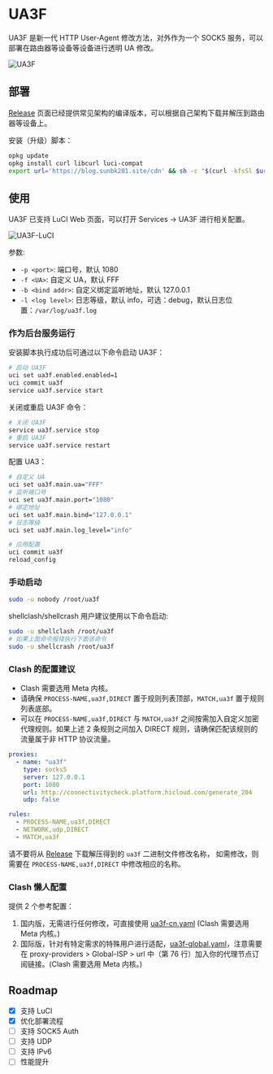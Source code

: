 # UA3F

UA3F 是新一代 HTTP User-Agent 修改方法，对外作为一个 SOCK5 服务，可以部署在路由器等设备等设备进行透明 UA 修改。

![UA3F](https://sunbk201.oss-cn-beijing.aliyuncs.com/img/ua3f)

## 部署

[Release](https://github.com/SunBK201/UA3F/releases) 页面已经提供常见架构的编译版本，可以根据自己架构下载并解压到路由器等设备上。

安装（升级）脚本：
```sh
opkg update
opkg install curl libcurl luci-compat
export url='https://blog.sunbk201.site/cdn' && sh -c "$(curl -kfsSl $url/install.sh)"
```

## 使用

UA3F 已支持 LuCI Web 页面，可以打开 Services -> UA3F 进行相关配置。

![UA3F-LuCI](https://sunbk201.oss-cn-beijing.aliyuncs.com/img/ua3f-luci)

参数:
- `-p <port>`: 端口号，默认 1080
- `-f <UA>`: 自定义 UA，默认 FFF
- `-b <bind addr>`: 自定义绑定监听地址，默认 127.0.0.1
- `-l <log level>`: 日志等级，默认 info，可选：debug，默认日志位置：`/var/log/ua3f.log`

### 作为后台服务运行

安装脚本执行成功后可通过以下命令启动 UA3F：
```sh
# 启动 UA3F
uci set ua3f.enabled.enabled=1
uci commit ua3f
service ua3f.service start
```

关闭或重启 UA3F 命令：
```sh
# 关闭 UA3F
service ua3f.service stop
# 重启 UA3F
service ua3f.service restart
```

配置 UA3：
```sh
# 自定义 UA
uci set ua3f.main.ua="FFF"
# 监听端口号
uci set ua3f.main.port="1080"
# 绑定地址
uci set ua3f.main.bind="127.0.0.1"
# 日志等级
uci set ua3f.main.log_level="info"

# 应用配置
uci commit ua3f
reload_config
```

### 手动启动
```sh
sudo -u nobody /root/ua3f
```

shellclash/shellcrash 用户建议使用以下命令启动:
```sh
sudo -u shellclash /root/ua3f
# 如果上面命令报错执行下面该命令
sudo -u shellcrash /root/ua3f
```

### Clash 的配置建议

- Clash 需要选用 Meta 内核。
- 请确保 `PROCESS-NAME,ua3f,DIRECT` 置于规则列表顶部，`MATCH,ua3f` 置于规则列表底部。
- 可以在 `PROCESS-NAME,ua3f,DIRECT` 与 `MATCH,ua3f` 之间按需加入自定义加密代理规则。如果上述 2 条规则之间加入 DIRECT 规则，请确保匹配该规则的流量属于非 HTTP 协议流量。

```yaml
proxies:
  - name: "ua3f"
    type: socks5
    server: 127.0.0.1
    port: 1080
    url: http://connectivitycheck.platform.hicloud.com/generate_204
    udp: false

rules:
  - PROCESS-NAME,ua3f,DIRECT
  - NETWORK,udp,DIRECT
  - MATCH,ua3f
```

请不要将从 [Release](https://github.com/SunBK201/UA3F/releases) 下载解压得到的 `ua3f` 二进制文件修改名称，
如需修改，则需要在 `PROCESS-NAME,ua3f,DIRECT` 中修改相应的名称。

### Clash 懒人配置

提供 2 个参考配置：
1. 国内版，无需进行任何修改，可直接使用 [ua3f-cn.yaml](https://cdn.jsdelivr.net/gh/SunBK201/UA3F@master/clash/ua3f-cn.yaml) (Clash 需要选用 Meta 内核。)
2. 国际版，针对有特定需求的特殊用户进行适配，[ua3f-global.yaml](https://cdn.jsdelivr.net/gh/SunBK201/UA3F@master/clash/ua3f-global.yaml)，注意需要在 proxy-providers > Global-ISP > url 中（第 76 行）加入你的代理节点订阅链接。(Clash 需要选用 Meta 内核。)

## Roadmap

- [x] 支持 LuCI
- [x] 优化部署流程
- [ ] 支持 SOCK5 Auth
- [ ] 支持 UDP
- [ ] 支持 IPv6
- [ ] 性能提升